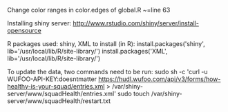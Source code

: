 Change color ranges in color.edges of global.R ~=line 63

Installing shiny server: http://www.rstudio.com/shiny/server/install-opensource

R packages used: shiny, XML
	to install (in R):
		install.packages('shiny', lib='/usr/local/lib/R/site-library/')
		install.packages('XML', lib='/usr/local/lib/R/site-library/')
		
To update the data, two commands need to be run:
		sudo sh -c 'curl -u WUFOO-API-KEY:doesntmatter https://hudl.wufoo.com/api/v3/forms/how-healthy-is-your-squad/entries.xml > /var/shiny-server/www/squadHealth/entries.xml'
		sudo touch /var/shiny-server/www/squadHealth/restart.txt